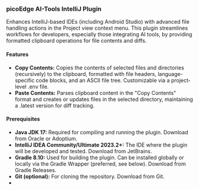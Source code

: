 ### picoEdge AI-Tools IntelliJ Plugin
Enhances IntelliJ-based IDEs (including Android Studio) with advanced file handling actions in the Project view context menu. This plugin streamlines workflows for developers, especially those integrating AI tools, by providing formatted clipboard operations for file contents and diffs.

#### Features
* **Copy Contents:** Copies the contents of selected files and directories (recursively) to the clipboard, formatted with file headers, language-specific code blocks, and an ASCII file tree. Customizable via a project-level .env file.
* **Paste Contents:** Parses clipboard content in the "Copy Contents" format and creates or updates files in the selected directory, maintaining a .latest version for diff tracking.

#### Prerequisites
* **Java JDK 17:** Required for compiling and running the plugin. Download from Oracle or Adoptium.
* **IntelliJ IDEA Community/Ultimate 2023.2+:** The IDE where the plugin will be developed and tested. Download from JetBrains.
* **Gradle 8.10:** Used for building the plugin. Can be installed globally or locally via the Gradle Wrapper (preferred, see below). Download from Gradle Releases.
* **Git (optional):** For cloning the repository. Download from Git.
* 